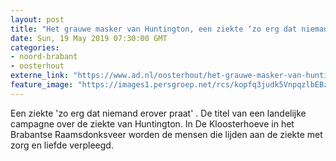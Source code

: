```yaml
---
layout: post
title: "Het grauwe masker van Huntington, een ziekte ‘zo erg dat niemand erover praat’"
date: Sun, 19 May 2019 07:30:00 GMT
categories: 
- noord-brabant 
- oosterhout 
externe_link: "https://www.ad.nl/oosterhout/het-grauwe-masker-van-huntington-een-ziekte-zo-erg-dat-niemand-erover-praat~a9c76e73/"
feature_image: "https://images1.persgroep.net/rcs/kopfq3judk5VnpqzlbEBzjJUzcg/diocontent/148592961/_fitwidth/400/?appId=21791a8992982cd8da851550a453bd7f&quality=0.7"
---
```


Een ziekte 'zo erg dat niemand erover praat' . De titel van een landelijke campagne over de ziekte van Huntington. In De Kloosterhoeve in het Brabantse Raamsdonksveer worden de mensen die lijden aan de ziekte met zorg en liefde verpleegd.
